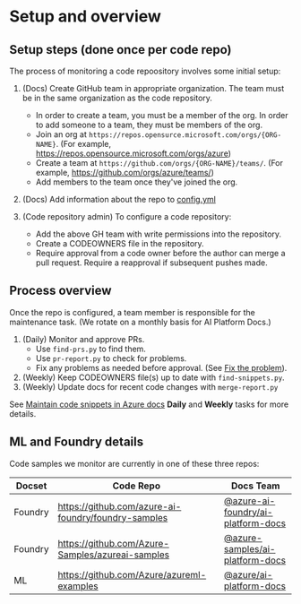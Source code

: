 # Setup and overview

## Setup steps (done once per code repo)

The process of monitoring a code repoository involves some initial setup:

1. (Docs) Create GitHub team in appropriate organization.  The team must be in the same organization as the code repository.
    * In order to create a team, you must be a member of the org.  In order to add someone to a team, they must be members of the org.
    * Join an org at `https://repos.opensurce.microsoft.com/orgs/{ORG-NAME}`. (For example, https://repos.opensource.microsoft.com/orgs/azure)
    * Create a team at `https://github.com/orgs/{ORG-NAME}/teams/`. (For example, https://github.com/orgs/azure/teams/)
    * Add members to the team once they've joined the org.
1. (Docs) Add information about the repo to [config.yml](../config.yml)
1. (Code repository admin) To configure a code repository:

    * Add the above GH team with write permissions into the repository.
    * Create a CODEOWNERS file in the repository.  
    * Require approval from a code owner before the author can merge a pull request. Require a reapproval if subsequent pushes made.

## Process overview

Once the repo is configured, a team member is responsible for the maintenance task.  (We rotate on a monthly basis for AI Platform Docs.)

1. (Daily) Monitor and approve PRs.  
    * Use `find-prs.py` to find them.  
    * Use `pr-report.py` to check for problems.  
    * Fix any problems as needed before approval.  (See [Fix the problem](fix-the-problem.md)).
1. (Weekly) Keep CODEOWNERS file(s) up to date with `find-snippets.py`.
1. (Weekly) Update docs for recent code changes with `merge-report.py`

See [Maintain code snippets in Azure docs](code-snippets.md) **Daily** and **Weekly** tasks for more details.

## ML and Foundry details

Code samples we monitor are currently in one of these three repos:

| Docset | Code Repo | Docs Team |
| -- | -- | -- |
| Foundry | https://github.com/azure-ai-foundry/foundry-samples | [@azure-ai-foundry/ai-platform-docs](https://github.com/orgs/azure-ai-foundry/teams/ai-platform-docs/) |
| Foundry | https://github.com/Azure-Samples/azureai-samples | [@azure-samples/ai-platform-docs](https://github.com/orgs/azure-samples/teams/ai-platform-docs/) |
| ML | https://github.com/Azure/azureml-examples | [@azure/ai-platform-docs](https://github.com/orgs/azure/teams/ai-platform-docs/) |
